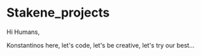 # Stakene_projects

Hi Humans,

Konstantinos here, let's code, let's be creative, let's try our best...
